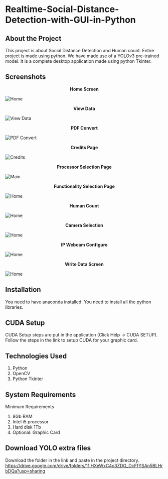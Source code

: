 # Realtime-Social-Distance-Detection-with-GUI-in-Python

## About the Project

This project is about Social Distance Detection and Human count. Entire project is made using python. We have made use of a YOLOv3 pre-trained model. It is a complete desktop application made using python Tkinter.


## Screenshots

<p align="center">
    <b>Home Screen</b>
</p>

<img src="SS/1.png" alt="Home">


<p align="center">
    <b>View Data</b>
</p>

<img src="SS/2.png" alt="View Data">


<p align="center">
    <b>PDF Convert</b>
</p>

<img src="SS/3.png" alt="PDF Convert">


<p align="center">
    <b>Credits Page</b>
</p>

<img src="SS/4.png" alt="Credits">


<p align="center">
    <b>Processor Selection Page</b>
</p>

<img src="SS/5.png" alt="Main">


<p align="center">
    <b>Functionality Selection Page</b>
</p>

<img src="SS/6.png" alt="Home">


<p align="center">
    <b>Human Count</b>
</p>

<img src="SS/7.png" alt="Home">


<p align="center">
    <b>Camera Selection</b>
</p>

<img src="SS/8.png" alt="Home">


<p align="center">
    <b>IP Webcam Configure</b>
</p>

<img src="SS/9.png" alt="Home">


<p align="center">
    <b>Write Data Screen</b>
</p>

<img src="SS/10.png" alt="Home">


## Installation

You need to have anaconda installed.
You need to install all the python libraries.


## CUDA Setup

CUDA Setup steps are put in the application (Click Help -> CUDA SETUP). Follow the steps in the link to setup CUDA for your graphic card.

## Technologies Used

1. Python
2. OpenCV
3. Python Tkinter

## System Requirements

Minimum Requirements

1. 8Gb RAM
2. Intel i5 processor
3. Hard disk 1Tb 
4. Optional: Graphic Card 

## Download YOLO extra files

Download the folder in the link and paste in the project directory.
https://drive.google.com/drive/folders/11IHXeWxC4o3ZDG_DcFfYSAn5BLHrbDQa?usp=sharing
